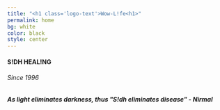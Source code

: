 ```yaml
---
title: "<h1 class='logo-text'>Wow-L!fe<h1>"
permalink: home
bg: white
color: black
style: center
---
```


<div class="logo"></div>

<p>
    <h4>S!DH HEAL!NG</h4>
    <h6>Since 1996</h6>
</p>
<h5>As light eliminates darkness, thus "S!dh eliminates disease" - Nirmal</h5>